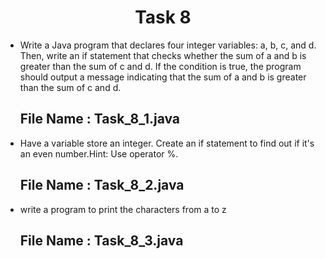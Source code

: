 <h1 align="center">
  Task 8
</h1> 

* Write a Java program that declares four integer variables: a, b, c, and d. Then, write an if statement that checks whether the sum of a and b is greater than the sum of c and d. If the condition is true, the program should output a message indicating that the sum of a and b is greater than the sum of c and d.
  ## File Name : Task_8_1.java
  
  
* Have a variable store an integer. Create an if statement to find out if it's an even number.Hint: Use operator %.
  ## File Name : Task_8_2.java
 
  
* write a program to print the characters from a to z
  ## File Name : Task_8_3.java
